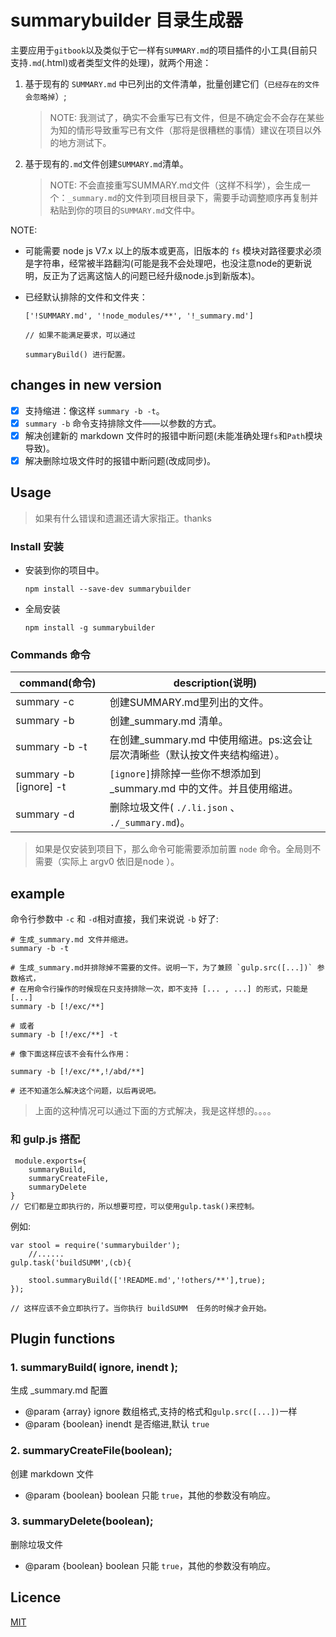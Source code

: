 # summarybuilder 目录生成器

主要应用于`gitbook`以及类似于它一样有`SUMMARY.md`的项目插件的小工具(目前只支持`.md`(.html)或者类型文件的处理)，就两个用途：

1. 基于现有的 `SUMMARY.md` 中已列出的文件清单，批量创建它们（`已经存在的文件会忽略掉`）;
    > NOTE: 我测试了，确实不会重写已有文件，但是不确定会不会存在某些为知的情形导致重写已有文件（那将是很糟糕的事情）建议在项目以外的地方测试下。
2. 基于现有的`.md`文件创建`SUMMARY.md`清单。
    > NOTE: 不会直接重写SUMMARY.md文件（这样不科学），会生成一个：`_summary.md`的文件到项目根目录下，需要手动调整顺序再复制并粘贴到你的项目的`SUMMARY.md`文件中。

NOTE: 

*  可能需要 node js V7.x 以上的版本或更高，旧版本的 `fs` 模块对路径要求必须是字符串，经常被半路翻沟(可能是我不会处理吧，也没注意node的更新说明，反正为了远离这恼人的问题已经升级node.js到新版本)。

* 已经默认排除的文件和文件夹：
    ```
    ['!SUMMARY.md', '!node_modules/**', '!_summary.md']

    // 如果不能满足要求，可以通过

    summaryBuild() 进行配置。
    ```

## changes in new version

* [x] 支持缩进：像这样 `summary -b -t`。
* [x] `summary -b` 命令支持排除文件——以参数的方式。
* [x] 解决创建新的 markdown 文件时的报错中断问题(未能准确处理`fs`和`Path`模块导致)。
* [x] 解决删除垃圾文件时的报错中断问题(改成同步)。

## Usage

> 如果有什么错误和遗漏还请大家指正。thanks

### Install 安装

* 安装到你的项目中。

    `npm install --save-dev summarybuilder`
* 全局安装

    `npm install -g summarybuilder`

### Commands 命令

command(命令)| description(说明)
-----------|-----------------
summary -c | 创建SUMMARY.md里列出的文件。
summary -b | 创建_summary.md 清单。
summary -b -t | 在创建_summary.md 中使用缩进。ps:这会让层次清晰些（默认按文件夹结构缩进）。
summary -b [ignore] -t | `[ignore]`排除掉一些你不想添加到_summary.md 中的文件。并且使用缩进。 
summary -d | 删除垃圾文件( `./.li.json` 、` ./_summary.md`)。

> 如果是仅安装到项目下，那么命令可能需要添加前置 `node` 命令。全局则不需要（实际上 argv0 依旧是node ）。

## example

命令行参数中 `-c` 和 `-d`相对直接，我们来说说 `-b` 好了:

```
# 生成_summary.md 文件并缩进。
summary -b -t

# 生成_summary.md并排除掉不需要的文件。说明一下，为了兼顾 `gulp.src([...])` 参数格式，
# 在用命令行操作的时候现在只支持排除一次，即不支持 [... , ...] 的形式，只能是 [...]
summary -b [!/exc/**]

# 或者 
summary -b [!/exc/**] -t

# 像下面这样应该不会有什么作用：

summary -b [!/exc/**,!/abd/**]

# 还不知道怎么解决这个问题，以后再说吧。
```

>上面的这种情况可以通过下面的方式解决，我是这样想的。。。。

### 和 gulp.js 搭配

```
 module.exports={
    summaryBuild,
    summaryCreateFile,
    summaryDelete
} 
// 它们都是立即执行的，所以想要可控，可以使用gulp.task()来控制。

```

例如: 

```
var stool = require('summarybuilder');
    //......
gulp.task('buildSUMM',(cb){

    stool.summaryBuild(['!README.md','!others/**'],true);
});

// 这样应该不会立即执行了。当你执行 buildSUMM  任务的时候才会开始。
```

## Plugin functions

### 1. summaryBuild( ignore, inendt );

生成 _summary.md 配置

 * @param {array} ignore 数组格式,支持的格式和`gulp.src([...])`一样
 * @param {boolean} inendt 是否缩进,默认 `true`

### 2. summaryCreateFile(boolean);

创建 markdown 文件

 * @param {boolean} boolean 只能 `true`，其他的参数没有响应。 

### 3. summaryDelete(boolean);

删除垃圾文件

 * @param {boolean} boolean 只能 `true`，其他的参数没有响应。

## Licence

[MIT](./LICENSE)